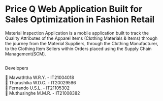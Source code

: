 # Price Q Web Application Built for Sales Optimization in Fashion Retail

Material Inspection Application is a mobile application built to track the Quality Attributes of the Apparel Items (Clothing Materials & Items) through the journey from the Material Suppliers, through the Clothing Manufacturer, to the Clothing Item Sellers within Orders placed using the Supply Chain Management(SCM).

##

Developers

🔵 Mawaththa W.R.Y. - IT21004018 <br>
🔵 Tharushika W.D.C. - IT20029586 <br>
🔵 Fernando U.S.L. - IT21105302 <br>
🔵 Muthusinghe M.M.R. - IT21008382 <br>

##

